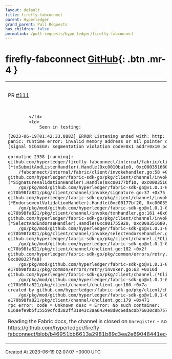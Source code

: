 ```yaml
---
layout: default
title: firefly-fabconnect
parent: Hyperledger
grand_parent: Pull Requests
has_children: false
permalink: /pull-requests/hyperledger/firefly-fabconnect
---
```


# firefly-fabconnect <span class="fs-3 right-align">[GitHub](https://github.com/hyperledger/firefly-fabconnect){: .btn .mr-4 }</span>


<div>
    <table>
        <tr>
            <td>
                PR <a href="https://github.com/hyperledger/firefly-fabconnect/pull/111" class=".btn">#111</a>
            </td>
            <td>
                <b>
                    Fix panic in un-register
                </b>
            </td>
        </tr>
        <tr>
            <td>
                
            </td>
            <td>
                Seen in testing:
```
[2023-06-19T01:42:33.888Z] ERROR Listening ended with: http: Server closed
panic: runtime error: invalid memory address or nil pointer dereference
[signal SIGSEGV: segmentation violation code=0x1 addr=0x10 pc=0xb9831d]

goroutine 2358 [running]:
github.com/hyperledger/firefly-fabconnect/internal/fabric/client.(*txSubmitAndListenHandler).Handle(0xc0010ba1e0, 0xc000351680, 0xc001885800)
	/fabconnect/internal/fabric/client/invokehandler.go:58 +0x33d
github.com/hyperledger/fabric-sdk-go/pkg/client/channel/invoke.(*SignatureValidationHandler).Handle(0xc00177bf10, 0xc000351680, 0x2)
	/go/pkg/mod/github.com/hyperledger/fabric-sdk-go@v1.0.1-0.20220617091732-e170b98fa821/pkg/client/channel/invoke/signature.go:37 +0x75
github.com/hyperledger/fabric-sdk-go/pkg/client/channel/invoke.(*EndorsementValidationHandler).Handle(0xc00177bf20, 0xc000351680, 0x2b)
	/go/pkg/mod/github.com/hyperledger/fabric-sdk-go@v1.0.1-0.20220617091732-e170b98fa821/pkg/client/channel/invoke/txnhandler.go:161 +0x6d
github.com/hyperledger/fabric-sdk-go/pkg/client/channel/invoke.(*SelectAndEndorseHandler).Handle(0xc001755920, 0xc000351680, 0xc001885800)
	/go/pkg/mod/github.com/hyperledger/fabric-sdk-go@v1.0.1-0.20220617091732-e170b98fa821/pkg/client/channel/invoke/selectendorsehandler.go:90 +0x522
github.com/hyperledger/fabric-sdk-go/pkg/client/channel.(*Client).InvokeHandler.func2.1()
	/go/pkg/mod/github.com/hyperledger/fabric-sdk-go@v1.0.1-0.20220617091732-e170b98fa821/pkg/client/channel/chclient.go:182 +0x2f
github.com/hyperledger/fabric-sdk-go/pkg/common/errors/retry.(*RetryableInvoker).Invoke(0xc001827d40, 0xc000327fa8)
	/go/pkg/mod/github.com/hyperledger/fabric-sdk-go@v1.0.1-0.20220617091732-e170b98fa821/pkg/common/errors/retry/invoker.go:63 +0x16d
github.com/hyperledger/fabric-sdk-go/pkg/client/channel.(*Client).InvokeHandler.func2()
	/go/pkg/mod/github.com/hyperledger/fabric-sdk-go@v1.0.1-0.20220617091732-e170b98fa821/pkg/client/channel/chclient.go:180 +0x7a
created by github.com/hyperledger/fabric-sdk-go/pkg/client/channel.(*Client).InvokeHandler
	/go/pkg/mod/github.com/hyperledger/fabric-sdk-go@v1.0.1-0.20220617091732-e170b98fa821/pkg/client/channel/chclient.go:179 +0x471
rpc error: code = Unknown desc = Error: No such container: 8168efe9b5f15559cfcd382ff31843c3aa6434e8d0c6edac0b76030c8b757a9d
```

Reading the Fabric docs, the channel is closed on `Unregister` - so a `nil` result should be tolerated:
https://github.com/hyperledger/firefly-fabconnect/blob/b46951bb6613a2981b89c3ea2e69048441ec41ed/internal/fabric/client/invokehandler.go#L58
            </td>
        </tr>
    </table>
    <div class="right-align">
        Created At 2023-06-19 02:07:07 +0000 UTC
    </div>
</div>


